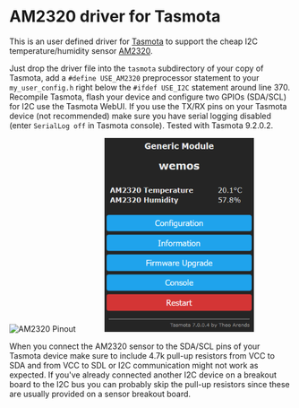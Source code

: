 # AM2320 driver for Tasmota

This is an user defined driver for [Tasmota](https://github.com/arendst/Tasmota/) to support the cheap I2C temperature/humidity sensor [AM2320](https://akizukidenshi.com/download/ds/aosong/AM2320.pdf). 

Just drop the driver file into the `tasmota` subdirectory of your copy of Tasmota, add a `#define USE_AM2320` preprocessor statement to your `my_user_config.h` right below the `#ifdef USE_I2C` statement around line 370. Recompile Tasmota, flash your device and configure two GPIOs (SDA/SCL) for I2C use the Tasmota WebUI. If you use the TX/RX pins on your Tasmota device (not recommended) make sure you have serial logging disabled (enter `SerialLog off` in Tasmota console). Tested with Tasmota 9.2.0.2.


![AM2320 Pinout](AM2320_pinout.png) &nbsp; &nbsp; &nbsp; &nbsp; &nbsp; &nbsp; ![Tasmota Screenshot](tasmota_generic.png)


When you connect the AM2320 sensor to the SDA/SCL pins of your Tasmota device make sure to include 4.7k pull-up resistors from VCC to SDA and from VCC to SDL or I2C communication might not work as expected. If you've already connected another I2C device on a breakout board to the I2C bus you can probably skip the pull-up resistors since these are usually provided on a sensor breakout board.
